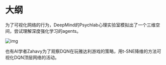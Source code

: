 # 大纲

为了可视化网络的行为，DeepMind的Psychlab心理实验室模拟出了一个三维空间，尝试理解深度强化学习的agents。

![img](https://pic2.zhimg.com/80/v2-81e390fd1cc240fca8f9e2ccb04a23a1_hd.jpg)

也有AI学者Zahavy为了观察DQN在玩雅达利游戏的策略，用t-SNE降维的方法可视化DQN顶层网络的活动。
